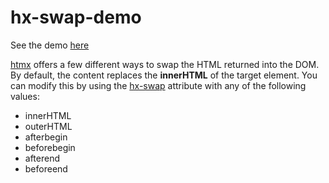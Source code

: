 # hx-swap-demo


See the demo [here](hx-swap-demo.herokuapp.com)

<a href="https://htmx.org">htmx</a> offers a few different ways to swap the HTML returned into the DOM. By default, the content replaces the <strong>innerHTML</strong> of the target element. You can modify this by using the <a href="https://htmx.org/attributes/hx-swap/">hx-swap</a> attribute with any of the following values:

- innerHTML
- outerHTML
- afterbegin
- beforebegin
- afterend
- beforeend

